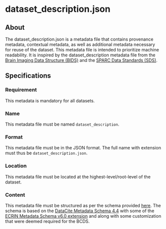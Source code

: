 # dataset_description.json

## About
The dataset_description.json is a metadata file that contains provenance metadata, contextual metadata, 
as well as additional metadata necessary for reuse of the dataset. This metadata file is intended to prioritize machine readability. 
It is inspired by the dataset_description metadata file from the [Brain Imaging Data Structure (BIDS)](https://bids-specification.readthedocs.io/)
and the [SPARC Data Standards (SDS)](https://docs.sparc.science/docs/overview-of-sparc-dataset-format).

## Specifications

### Requirement
This metadata is mandatory for all datasets.

### Name
This metadata file must be named `dataset_description`.

### Format
This metadata file must be in the JSON format. The full name with extension must thus be `dataset_description.json`.

### Location
This metadata file must be located at the highest-level/root-level of the dataset.

### Content
This metadata file must be structured as per the schema provided [here](../schemas/dataset_description.schema.json). The schema is based on the [DataCite Metadata Schema 4.4](https://doi.org/10.14454/3w3z-sa82) with some of the [ECRIN Metadata Schema v6.0 extension](https://doi.org/10.5281/zenodo.5554961) and along with some customization that were deemed required for the BCDS. 
